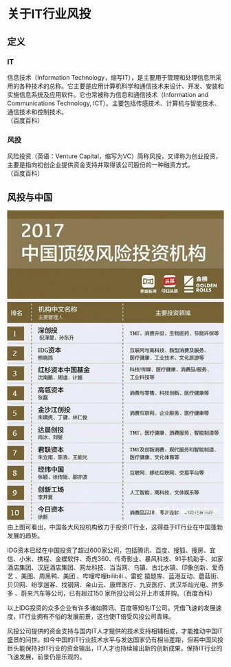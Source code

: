 # 关于IT行业风投
## 定义
### IT
信息技术（Information Technology，缩写IT），是主要用于管理和处理信息所采用的各种技术的总称。它主要是应用计算机科学和通信技术来设计、开发、安装和实施信息系统及应用软件。它也常被称为信息和通信技术（Information and Communications Technology, ICT）。主要包括传感技术、计算机与智能技术、通信技术和控制技术。<br/>
                                                 （百度百科）

### 风投
风险投资（英语：Venture Capital，缩写为VC）简称风投，又译称为创业投资，主要是指向初创企业提供资金支持并取得该公司股份的一种融资方式。<br/>
                                                 （百度百科）

## 风投与中国
![](images/ft.jpg)
由上图可看出，中国各大风投机构致力于投资IT行业，这得益于IT行业在中国蓬勃发展的趋势。<br/>

IDG资本已经在中国投资了超过600家公司，包括腾讯、百度、搜狐、搜房、宜信、小米、携程、金蝶软件、奇虎360、传奇影业、暴风科技、91手机助手、如家酒店集团、汉庭酒店集团、网龙科技、当当网、乌镇、古北水镇、印象创新、爱奇艺 、美图、周黑鸭、美团 、哔哩哔哩bilibili 、雷蛇  猿题库、蓝港互动、蘑菇街、贝贝网、纷享逍客、找钢网、金山云、康辉医疗、九安医疗、武汉华灿光电、拼多多 、蔚来汽车等公司，已有超过150 家所投公司公开上市或并购。（百度百科）<br/>

以上IDG投资的众多企业有许多诸如腾讯、百度等知名IT公司。凭借飞速的发展速度，IT行业拥有不俗的发展前景，这也使IT倍受风投公司青睐。<br/>

风投公司提供的资金支持与国内IT人才提供的技术支持相辅相成，才能推动中国IT盛景的问世。如今中国的IT行业技术水平与发达国家仍有相当差距，但若中国风投巨头能保持对IT行业的资金输出，IT人才也持续输出新的创新成果，保持IT行业的飞速发展，前景仍是乐观的。<br/>